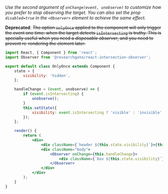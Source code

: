 _Use the second argument of `onChange(event, unobserve)` to customize how you prefer to stop observing the target. You
can also set the prop `disabled=true` in the `<Observer>` element to achieve the same effect._

**Deprecated**: ~~The option `onlyOnce` applied to the component will only trigger the event one time: when the target
detects `isIntersecting` is truthy. This is specially useful when you need a _disposable observer_, and you need to
prevent re-rendering the element later:~~

```jsx
import React, { Component } from 'react';
import Observer from '@researchgate/react-intersection-observer';

export default class OnlyOnce extends Component {
    state = {
        visibility: 'hidden',
    };

    handleChange = (event, unobserve) => {
        if (event.isIntersecting) {
            unobserve();
        }
        this.setState({
            visibility: event.isIntersecting ? 'visible' : 'invisible',
        });
    };

    render() {
        return (
            <div>
                <div className={`header ${this.state.visibility}`}>{this.state.visibility}</div>
                <div className="body">
                    <Observer onChange={this.handleChange}>
                        <div className={`box ${this.state.visibility}`} />
                    </Observer>
                </div>
            </div>
        );
    }
}
```
